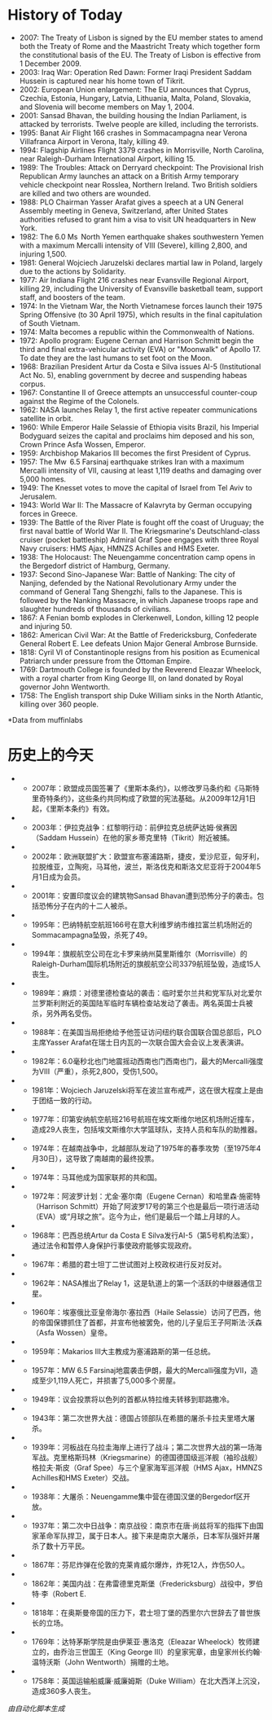 # History of Today 

- 2007: The Treaty of Lisbon is signed by the EU member states to amend both the Treaty of Rome and the Maastricht Treaty which together form the constitutional basis of the EU. The Treaty of Lisbon is effective from 1 December 2009.
- 2003: Iraq War: Operation Red Dawn: Former Iraqi President Saddam Hussein is captured near his home town of Tikrit.
- 2002: European Union enlargement: The EU announces that Cyprus, Czechia, Estonia, Hungary, Latvia, Lithuania, Malta, Poland, Slovakia, and Slovenia will become members on May 1, 2004.
- 2001: Sansad Bhavan, the building housing the Indian Parliament, is attacked by terrorists. Twelve people are killed, including the terrorists.
- 1995: Banat Air Flight 166 crashes in Sommacampagna near Verona Villafranca Airport in Verona, Italy, killing 49.
- 1994: Flagship Airlines Flight 3379 crashes in Morrisville, North Carolina, near Raleigh-Durham International Airport, killing 15.
- 1989: The Troubles: Attack on Derryard checkpoint: The Provisional Irish Republican Army launches an attack on a British Army temporary vehicle checkpoint near Rosslea, Northern Ireland. Two British soldiers are killed and two others are wounded.
- 1988: PLO Chairman Yasser Arafat gives a speech at a UN General Assembly meeting in Geneva, Switzerland, after United States authorities refused to grant him a visa to visit UN headquarters in New York.
- 1982: The 6.0 Ms  North Yemen earthquake shakes southwestern Yemen with a maximum Mercalli intensity of VIII (Severe), killing 2,800, and injuring 1,500.
- 1981: General Wojciech Jaruzelski declares martial law in Poland, largely due to the actions by Solidarity.
- 1977: Air Indiana Flight 216 crashes near Evansville Regional Airport, killing 29, including the University of Evansville basketball team, support staff, and boosters of the team.
- 1974: In the Vietnam War, the North Vietnamese forces launch their 1975 Spring Offensive (to 30 April 1975), which results in the final capitulation of South Vietnam.
- 1974: Malta becomes a republic within the Commonwealth of Nations.
- 1972: Apollo program: Eugene Cernan and Harrison Schmitt begin the third and final extra-vehicular activity (EVA) or "Moonwalk" of Apollo 17. To date they are the last humans to set foot on the Moon.
- 1968: Brazilian President Artur da Costa e Silva issues AI-5 (Institutional Act No. 5), enabling government by decree and suspending habeas corpus.
- 1967: Constantine II of Greece attempts an unsuccessful counter-coup against the Regime of the Colonels.
- 1962: NASA launches Relay 1, the first active repeater communications satellite in orbit.
- 1960: While Emperor Haile Selassie of Ethiopia visits Brazil, his Imperial Bodyguard seizes the capital and proclaims him deposed and his son, Crown Prince Asfa Wossen, Emperor.
- 1959: Archbishop Makarios III becomes the first President of Cyprus.
- 1957: The Mw  6.5 Farsinaj earthquake strikes Iran with a maximum Mercalli intensity of VII, causing at least 1,119 deaths and damaging over 5,000 homes.
- 1949: The Knesset votes to move the capital of Israel from Tel Aviv to Jerusalem.
- 1943: World War II: The Massacre of Kalavryta by German occupying forces in Greece.
- 1939: The Battle of the River Plate is fought off the coast of Uruguay; the first naval battle of World War II. The Kriegsmarine's Deutschland-class cruiser (pocket battleship) Admiral Graf Spee engages with three Royal Navy cruisers: HMS Ajax, HMNZS Achilles and HMS Exeter.
- 1938: The Holocaust: The Neuengamme concentration camp opens in the Bergedorf district of Hamburg, Germany.
- 1937: Second Sino-Japanese War: Battle of Nanking: The city of Nanjing, defended by the National Revolutionary Army under the command of General Tang Shengzhi, falls to the Japanese. This is followed by the Nanking Massacre, in which Japanese troops rape and slaughter hundreds of thousands of civilians.
- 1867: A Fenian bomb explodes in Clerkenwell, London, killing 12 people and injuring 50.
- 1862: American Civil War: At the Battle of Fredericksburg, Confederate General Robert E. Lee defeats Union Major General Ambrose Burnside.
- 1818: Cyril VI of Constantinople resigns from his position as Ecumenical Patriarch under pressure from the Ottoman Empire.
- 1769: Dartmouth College is founded by the Reverend Eleazar Wheelock, with a royal charter from King George III, on land donated by Royal governor John Wentworth.
- 1758: The English transport ship Duke William sinks in the North Atlantic, killing over 360 people.

*Data from muffinlabs 

# 历史上的今天 

- -  2007年：欧盟成员国签署了《里斯本条约》，以修改罗马条约和《马斯特里奇特条约》，这些条约共同构成了欧盟的宪法基础。从2009年12月1日起，《里斯本条约》有效。
- -  2003年：伊拉克战争：红黎明行动：前伊拉克总统萨达姆·侯赛因（Saddam Hussein）在他的家乡蒂克里特（Tikrit）附近被捕。
- -  2002年：欧洲联盟扩大：欧盟宣布塞浦路斯，捷皮，爱沙尼亚，匈牙利，拉脱维亚，立陶宛，马耳他，波兰，斯洛伐克和斯洛文尼亚将于2004年5月1日成为会员。
- -  2001年：安置印度议会的建筑物Sansad Bhavan遭到恐怖分子的袭击。包括恐怖分子在内的十二人被杀。
- -  1995年：巴纳特航空航班166号在意大利维罗纳市维拉富兰机场附近的Sommacampagna坠毁，杀死了49。
- -  1994年：旗舰航空公司在北卡罗来纳州莫里斯维尔（Morrisville）的Raleigh-Durham国际机场附近的旗舰航空公司3379航班坠毁，造成15人丧生。
- -  1989年：麻烦：对德里德检查站的袭击：临时爱尔兰共和党军队对北爱尔兰罗斯利附近的英国陆军临时车辆检查站发动了袭击。两名英国士兵被杀，另外两名受伤。
- -  1988年：在美国当局拒绝给予他签证访问纽约联合国联合国总部后，PLO主席Yasser Arafat在瑞士日内瓦的一次联合国大会会议上发表演讲。
- -  1982年：6.0毫秒北也门地震摇动西南也门西南也门，最大的Mercalli强度为VIII（严重），杀死2,800，受伤1,500。
- -  1981年：Wojciech Jaruzelski将军在波兰宣布戒严，这在很大程度上是由于团结一致的行动。
- -  1977年：印第安纳航空航班216号航班在埃文斯维尔地区机场附近撞车，造成29人丧生，包括埃文斯维尔大学篮球队，支持人员和车队的助推器。
- -  1974年：在越南战争中，北越部队发动了1975年的春季攻势（至1975年4月30日），这导致了南越南的最终投票。
- -  1974年：马耳他成为国家联邦的共和国。
- -  1972年：阿波罗计划：尤金·塞尔南（Eugene Cernan）和哈里森·施密特（Harrison Schmitt）开始了阿波罗17号的第三个也是最后一项行进活动（EVA）或“月球之旅”。迄今为止，他们是最后一个踏上月球的人。
- -  1968年：巴西总统Artur da Costa E Silva发行AI-5（第5号机构法案），通过法令和暂停人身保护行事使政府能够实现政府。
- -  1967年：希腊的君士坦丁二世试图对上校政权进行反对反对。
- -  1962年：NASA推出了Relay 1，这是轨道上的第一个活跃的中继器通信卫星。
- -  1960年：埃塞俄比亚皇帝海尔·塞拉西（Haile Selassie）访问了巴西，他的帝国保镖抓住了首都，并宣布他被罢免，他的儿子皇后王子阿斯法·沃森（Asfa Wossen）皇帝。
- -  1959年：Makarios III大主教成为塞浦路斯的第一任总统。
- -  1957年：MW 6.5 Farsinaj地震袭击伊朗，最大的Mercalli强度为VII，造成至少1,119人死亡，并损害了5,000多个房屋。
- -  1949年：议会投票将以色列的首都从特拉维夫转移到耶路撒冷。
- -  1943年：第二次世界大战：德国占领部队在希腊的屠杀卡拉夫里塔大屠杀。
- -  1939年：河板战在乌拉圭海岸上进行了战斗；第二次世界大战的第一场海军战。克里格斯玛林（Kriegsmarine）的德国德国级巡洋舰（袖珍战舰）格拉夫·斯皮（Graf Spee）与三个皇家海军巡洋舰（HMS Ajax，HMNZS Achilles和HMS Exeter）交战。
- -  1938年：大屠杀：Neuengamme集中营在德国汉堡的Bergedorf区开放。
- -  1937年：第二次中日战争：南京战役：南京市在唐·尚兹将军的指挥下由国家革命军队捍卫，属于日本人。接下来是南京大屠杀，日本军队强奸并屠杀了数十万平民。
- -  1867年：芬尼炸弹在伦敦的克莱肯威尔爆炸，炸死12人，炸伤50人。
- -  1862年：美国内战：在弗雷德里克斯堡（Fredericksburg）战役中，罗伯特·李（Robert E.
- -  1818年：在奥斯曼帝国的压力下，君士坦丁堡的西里尔六世辞去了普世族长的立场。
- -  1769年：达特茅斯学院是由伊莱亚·惠洛克（Eleazar Wheelock）牧师建立的，由乔治三世国王（King George III）的皇家宪章，由皇家州长约翰·温特沃斯（John Wentworth）捐赠的土地。
- -  1758年：英国运输船威廉·威廉姆斯（Duke William）在北大西洋上沉没，造成360多人丧生。

*由自动化脚本生成*